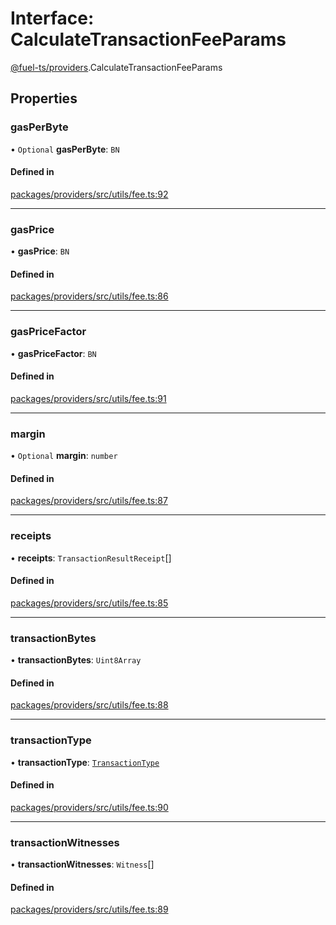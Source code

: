 # Interface: CalculateTransactionFeeParams

[@fuel-ts/providers](/api/Providers/index.md).CalculateTransactionFeeParams

## Properties

### gasPerByte

• `Optional` **gasPerByte**: `BN`

#### Defined in

[packages/providers/src/utils/fee.ts:92](https://github.com/FuelLabs/fuels-ts/blob/39f48277/packages/providers/src/utils/fee.ts#L92)

___

### gasPrice

• **gasPrice**: `BN`

#### Defined in

[packages/providers/src/utils/fee.ts:86](https://github.com/FuelLabs/fuels-ts/blob/39f48277/packages/providers/src/utils/fee.ts#L86)

___

### gasPriceFactor

• **gasPriceFactor**: `BN`

#### Defined in

[packages/providers/src/utils/fee.ts:91](https://github.com/FuelLabs/fuels-ts/blob/39f48277/packages/providers/src/utils/fee.ts#L91)

___

### margin

• `Optional` **margin**: `number`

#### Defined in

[packages/providers/src/utils/fee.ts:87](https://github.com/FuelLabs/fuels-ts/blob/39f48277/packages/providers/src/utils/fee.ts#L87)

___

### receipts

• **receipts**: `TransactionResultReceipt`[]

#### Defined in

[packages/providers/src/utils/fee.ts:85](https://github.com/FuelLabs/fuels-ts/blob/39f48277/packages/providers/src/utils/fee.ts#L85)

___

### transactionBytes

• **transactionBytes**: `Uint8Array`

#### Defined in

[packages/providers/src/utils/fee.ts:88](https://github.com/FuelLabs/fuels-ts/blob/39f48277/packages/providers/src/utils/fee.ts#L88)

___

### transactionType

• **transactionType**: [`TransactionType`](/api/Providers/TransactionType.md)

#### Defined in

[packages/providers/src/utils/fee.ts:90](https://github.com/FuelLabs/fuels-ts/blob/39f48277/packages/providers/src/utils/fee.ts#L90)

___

### transactionWitnesses

• **transactionWitnesses**: `Witness`[]

#### Defined in

[packages/providers/src/utils/fee.ts:89](https://github.com/FuelLabs/fuels-ts/blob/39f48277/packages/providers/src/utils/fee.ts#L89)
